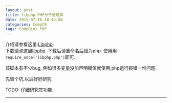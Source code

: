 ```yaml
---
layout: post
title: libphp-PHP分子处理库
date: 2015-07-10 18:46:08
categories: CompCB
tags: CompBiol PHP
---
```


介绍请参看这里:[Libphp](http://work.doe-mbi.ucla.edu/local/computational/libpdb);  
下载请点这里[libphp](http://www.doe-mbi.ucla.edu/~luki/libpdb.phps). 下载后请重命名后缀为php. 使用用`require_once('libphp.php')`即可.

该脚本有不少bug, 例如很多变量没加声明赋值就使用,php运行报错一堆问题.  

先留个坑,以后好好研究.

TODO: 仔细研究其功能.

------
